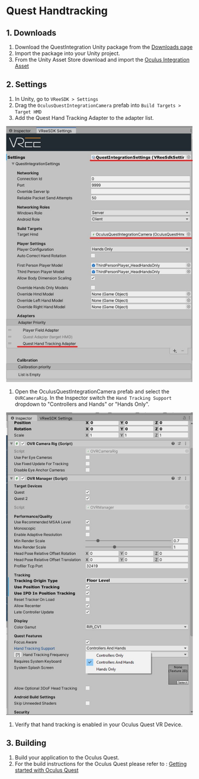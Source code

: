 # Quest Handtracking

## 1. Downloads

1. Download the QuestIntegration Unity package from the [Downloads page](https://developer.vree.world/dashboard/ "Downloads page")
1. Import the package into your Unity project.
1. From the Unity Asset Store download and import the [Oculus Integration Asset](https://assetstore.unity.com/packages/tools/integration/oculus-integration-82022/ "Oculus Integration Asset") 

## 2. Settings

1. In Unity, go to `VReeSDK > Settings`
1. Drag the `OculusQuestIntegrationCamera` prefab into `Build Targets > Target HMD`
1. Add the Quest Hand Tracking Adapter to the adapter list.

![Alt](images\QuestIntegration\QuestHandTracking_VReeSettings.jpg "Quest Hand Tracking VRee Settings")

1. Open the OculusQuestIntegrationCamera prefab and select the `OVRCameraRig`. In the Inspector switch the `Hand Tracking Support` dropdown to "Controllers and Hands" or "Hands Only". 

![Alt](images/QuestIntegration/QuestHandTracking_HandsSelection.jpg "Controllers and Hands or Hands Only")

1. Verify that hand tracking is enabled in your Oculus Quest VR Device.

## 3. Building

1. Build your application to the Oculus Quest. 
1. For the build instructions for the Oculus Quest please refer to : [Getting started with Oculus Quest](https://docs.vree.world/en/latest/getting-started-oculus/ "Getting started with Oculus Quest")

